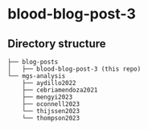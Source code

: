 # blood-blog-post-3


## Directory structure

```
├── blog-posts
│   ├── blood-blog-post-3 (this repo)
└── mgs-analysis
    ├── aydillo2022
    ├── cebriamendoza2021
    ├── mengyi2023
    ├── oconnell2023
    └── thijssen2023
    └── thompson2023
```
